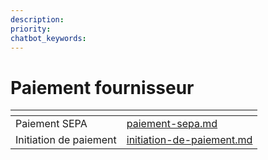 ```yaml
---
description: 
priority: 
chatbot_keywords: 
---
```


# Paiement fournisseur

<table data-view="cards"><thead><tr><th></th><th data-hidden data-card-target data-type="content-ref"></th></tr></thead><tbody><tr><td>Paiement SEPA</td><td><a href="paiement-sepa.md">paiement-sepa.md</a></td></tr><tr><td>Initiation de paiement</td><td><a href="initiation-de-paiement.md">initiation-de-paiement.md</a></td></tr></tbody></table>
